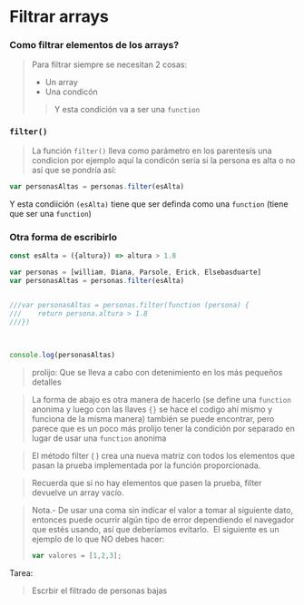 # Filtrar arrays
### Como filtrar elementos de los arrays?

> Para filtrar siempre se necesitan 2 cosas: 
> * Un array
> * Una condicón 
>> Y esta condición va a ser una ```function```

### ```filter()```
> La función ```filter()``` lleva como parámetro en los parentesís una condicion por ejemplo aquí la condicón sería si la persona es alta o no así que se pondría así:

```js
var personasAltas = personas.filter(esAlta)
```

Y esta condiición ```(esAlta)``` tiene que ser definda como una ```function``` (tiene que ser una ```function```)

### Otra forma de escribirlo
```js
const esAlta = ({altura}) => altura > 1.8

var personas = [william, Diana, Parsole, Erick, Elsebasduarte]
var personasAltas = personas.filter(esAlta)

  
///var personasAltas = personas.filter(function (persona) {
///    return persona.altura > 1.8
///})

  

console.log(personasAltas)
```

>prolijo: Que se lleva a cabo con detenimiento en los más pequeños detalles

> La forma de abajo es otra manera de hacerlo (se define una ```function``` anonima y luego con las llaves ```{}``` se hace el codigo ahí mismo y funciona de la misma manera) también se puede encontrar, pero parece que es un poco más prolijo tener la condición por separado en lugar de usar una ```function``` anonima 

>El método filter ( ) crea una nueva matriz con todos los elementos que pasan la prueba implementada por la función proporcionada.

>Recuerda que si no hay elementos que pasen la prueba, filter devuelve un array vacío.

>Nota.- De usar una coma sin indicar el valor a tomar al siguiente dato, entonces puede ocurrir algún tipo de error dependiendo el navegador que estés usando, así que deberíamos evitarlo.  El siguiente es un ejemplo de lo que NO debes hacer:
>   ```javascript
>   var valores = [1,2,3];
>  ```

Tarea:
>Escrbir el filtrado de personas bajas